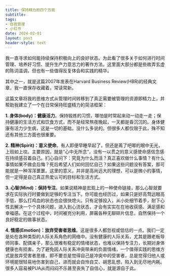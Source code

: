 ```yaml
---
title: 保持精力的四个方面
subtitle: 
tags: 
- 自我管理
- 小红书
date: 2024-02-01
layout: post
header-style: text
---
```


我一直寻求如何能持续保持积极向上的良好状态。为此看了很多关于如何进行时间管理、培养好习惯、提升生产力意志力的著作方法。这里面大部分都是些故弄玄虚的陈词滥调，但也有一些值得反复体会和实践的精华。

其中之一，就是这篇2007年发表在Harvard Business Review(HBR)的经典文章，我一直保存收藏着，常读常新。

这篇文章将我的思维方式从管理时间转移到了真正需要被管理的资源即精力上，并帮助我建立了一个在日常保持旺盛精力的简洁框架：

**1. 身体(body)：健康活力**。保持锻炼的习惯，哪怕是时常起来动一动走一走；保持健康的生活方式和饮食方式，而不是经常熬夜晚起，一天都是昏沉沉的。身体健康有活力少生病，这是一切的基础，没什么多说的。但很多人都仅限于此，殊不知还有其他三方面也很重要。

**2. 精神(Spirit)：意义使命**。有人即便早睡早起了，但还是蔫了吧唧的眼中无光，上班如上坟。主要原因，就是“心中无所念”，没有一以贯之的意义感使命感信念感在持续感召着自己。扪心自问下：究竟为什么而活？真正喜欢做什么事情？有什么事情如果不做会后悔？死后希望人们如何回忆自己？如果这些问题没有答案，那可能就是一种浑浑噩噩。这里的意义，并非是高尚远大的理想，可以是微小的事情，但一定得是自己真正热爱认可的目标和生活方式。

**3. 心智(Mind)：保持专注**。如果说精神是宏观上的一种使命链接，那么心智就要求在实际执行时要做到足够的专注当下。你可能也经历过，如果只是好高骛远眼高手低，那么打鸡血的状态也会很快熄火。只有足够投入，从小处细节着手，耐下心性去解决一个个具体问题，进入到心流状态，才会有实实在在地收获感、满足感和幸福感。在这个过程中，时间被充分利用，屏蔽各种无聊碎片信息，自然保持一个良好稳定的做事状态。

**4. 情感(Emotion)：放弃受害者思维**。这是很多人都忽视或低估的一点。我们一定是处在各种类型的人际关系角色的网络中。没有健康的人际关系，尤其是跟老板导师同事、配偶亲子，那么很难有稳定的情绪状态，也难以保持专注力，长期对身体健康也有损害。为了避免因人际关系冲突带来的负面情绪，一个值得实践的思维方式是放弃受害者思维，即不要总是觉得自己是冲突中的受害者，总是觉得归他人或环境能很轻易地伤害到自己，进而就会自怜自艾、胡思乱想，陷入到无尽地内耗。很多人容易被PUA从而闷闷不乐甚至丧失了自信心，就是源自于此。